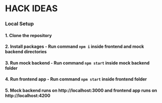 # HACK IDEAS

### Local Setup
#### 1. Clone the repository
#### 2. Install packages - Run command `npm i` inside frontend and mock backend directories
#### 3. Run mock backend - Run command `npm start` inside mock backend folder
#### 4. Run frontend app - Run command `npm start` inside frontend folder
#### 5. Mock backend runs on http://localhost:3000 and frontend app runs on http://localhost:4200
